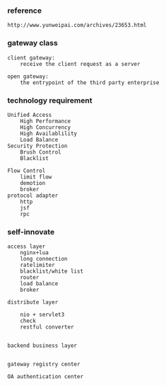 ### reference
    http://www.yunweipai.com/archives/23653.html
    
### gateway class
    
    client gateway:
        receive the client request as a server
    
    open gateway:
        the entrypoint of the third party enterprise
        
        
### technology requirement
    
    Unified Access
        High Performance
        High Concurrency
        High Availablility
        Load Balance
    Security Protection
        Brush Control
        Blacklist
        
    Flow Control
        limit flow
        demotion
        broker
    protocol adapter
        http
        jsf
        rpc
        
        
### self-innovate
    
    access layer
        nginx+lua
        long connection
        ratelimiter
        blacklist/white list
        router
        load balance
        broker
        
    distribute layer
        
        nio + servlet3
        check
        restful converter
        
        
    backend business layer
        
        
    gateway registry center
    
    OA authentication center
    
        
        